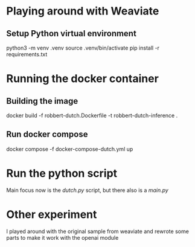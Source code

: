 # Playing around with Weaviate

## Setup Python virtual environment

python3 -m venv .venv
source .venv/bin/activate
pip install -r requirements.txt

# Running the docker container

## Building the image
docker build -f robbert-dutch.Dockerfile -t robbert-dutch-inference .

## Run docker compose
docker compose -f docker-compose-dutch.yml up

# Run the python script
Main focus now is the _dutch.py_ script, but there also is a _main.py_

# Other experiment
I played around with the original sample from weaviate and rewrote some parts to make it work with the openai module
